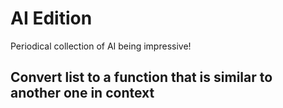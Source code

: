 # AI Edition

Periodical collection of AI being impressive!

## Convert list to a function that is similar to another one in context


